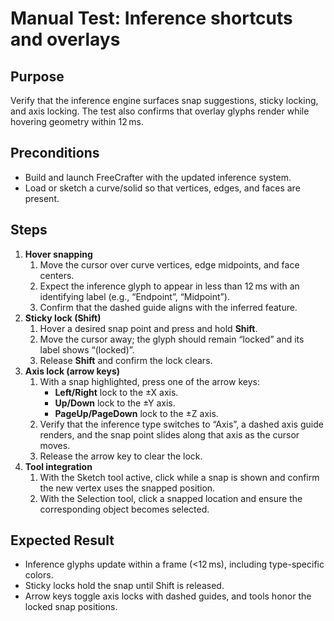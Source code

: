 # Manual Test: Inference shortcuts and overlays

## Purpose
Verify that the inference engine surfaces snap suggestions, sticky locking, and axis locking. The test also confirms that overlay glyphs render while hovering geometry within 12 ms.

## Preconditions
* Build and launch FreeCrafter with the updated inference system.
* Load or sketch a curve/solid so that vertices, edges, and faces are present.

## Steps
1. **Hover snapping**
   1. Move the cursor over curve vertices, edge midpoints, and face centers.
   2. Expect the inference glyph to appear in less than 12 ms with an identifying label (e.g., “Endpoint”, “Midpoint”).
   3. Confirm that the dashed guide aligns with the inferred feature.
2. **Sticky lock (Shift)**
   1. Hover a desired snap point and press and hold **Shift**.
   2. Move the cursor away; the glyph should remain “locked” and its label shows “(locked)”.
   3. Release **Shift** and confirm the lock clears.
3. **Axis lock (arrow keys)**
   1. With a snap highlighted, press one of the arrow keys:
      * **Left/Right** lock to the ±X axis.
      * **Up/Down** lock to the ±Y axis.
      * **PageUp/PageDown** lock to the ±Z axis.
   2. Verify that the inference type switches to “Axis”, a dashed axis guide renders, and the snap point slides along that axis as the cursor moves.
   3. Release the arrow key to clear the lock.
4. **Tool integration**
   1. With the Sketch tool active, click while a snap is shown and confirm the new vertex uses the snapped position.
   2. With the Selection tool, click a snapped location and ensure the corresponding object becomes selected.

## Expected Result
* Inference glyphs update within a frame (<12 ms), including type-specific colors.
* Sticky locks hold the snap until Shift is released.
* Arrow keys toggle axis locks with dashed guides, and tools honor the locked snap positions.
